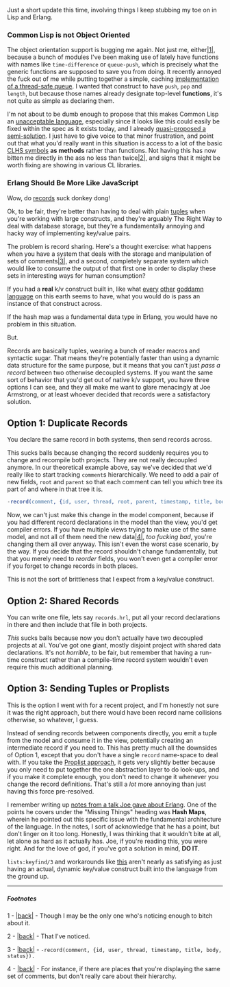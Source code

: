 Just a short update this time, involving things I keep stubbing my toe on in Lisp and Erlang.

### Common Lisp is not Object Oriented

The object orientation support is bugging me again. Not just me, either<a name="note-Mon-Aug-06-013854EDT-2012"></a>[|1|](#foot-Mon-Aug-06-013854EDT-2012), because a bunch of modules I've been making use of lately have functions with names like `time-difference` or `queue-push`, which is precisely what the generic functions are supposed to save you from doing. It recently annoyed the fuck out of me while putting together a simple, caching [implementation of a thread-safe queue](https://github.com/Inaimathi/Common-Lisp-Actors/blob/master/queue.lisp). I wanted that construct to have `push`, `pop` and `length`, but because those names already designate top-level **functions**, it's not quite as simple as declaring them.

I'm not about to be dumb enough to propose that this makes Common Lisp an [unacceptable language](http://steve-yegge.blogspot.ca/2006/04/lisp-is-not-acceptable-lisp.html), especially since it looks like this could easily be fixed within the spec as it exists today, and I already [quasi-proposed a semi-solution](http://langnostic.blogspot.ca/2011/11/objective-lisp.html). I just have to give voice to that minor frustration, and point out that what you'd really want in this situation is access to a lot of the basic [CLHS symbols](http://www.lispworks.com/documentation/HyperSpec/Front/X_AllSym.htm) **as methods** rather than functions. Not having this has now bitten me directly in the ass no less than twice<a name="note-Mon-Aug-06-014123EDT-2012"></a>[|2|](#foot-Mon-Aug-06-014123EDT-2012), and signs that it might be worth fixing are showing in various CL libraries.

### Erlang Should Be More Like JavaScript

Wow, do [records](http://www.erlang.org/doc/reference_manual/records.html) suck donkey dong!

Ok, to be fair, they're better than having to deal with plain [tuples](http://www.erlang.org/doc/reference_manual/data_types.html#id64180) when you're working with large constructs, and they're arguably The Right Way to deal with database storage, but they're a fundamentally annoying and hacky way of implementing key/value pairs.

The problem is record sharing. Here's a thought exercise: what happens when you have a system that deals with the storage and manipulation of sets of comments<a name="note-Mon-Aug-06-014948EDT-2012"></a>[|3|](#foot-Mon-Aug-06-014948EDT-2012), and a second, completely separate system which would like to consume the output of that first one in order to display these sets in interesting ways for human consumption?

If you had a **real** k/v construct built in, like what [every](http://docs.python.org/tutorial/datastructures.html#dictionaries) [other](http://www.cs.cmu.edu/Groups/AI/html/cltl/clm/node108.html) [goddamn](http://hackage.haskell.org/packages/archive/base/4.5.1.0/doc/html/Data-HashTable.html) [language](http://www.json.org/js.html) on this earth seems to have, what you would do is pass an instance of that construct across.

If the hash map was a fundamental data type in Erlang, you would have no problem in this situation.

But.

Records are basically tuples, wearing a bunch of reader macros and syntactic sugar. That means they're potentially faster than using a dynamic data structure for the same purpose, but it means that you can't just *pass a record* between two otherwise decoupled systems. If you want the same sort of behavior that you'd get out of native k/v support, you have three options I can see, and they all make me want to glare menacingly at Joe Armstrong, or at least whoever decided that records were a satisfactory solution.

## Option 1: Duplicate Records

You declare the same record in both systems, then send records across.

This sucks balls because changing the record suddenly requires you to change and recompile both projects. They are not really decoupled anymore. In our theoretical example above, say we've decided that we'd really like to start tracking `comment`s hierarchically. We need to add a pair of new fields, `root` and `parent` so that each comment can tell you which tree its part of and where in that tree it is.

```erlang
-record(comment, {id, user, thread, root, parent, timestamp, title, body, status}).
```

Now, we can't just make this change in the model component, because if you had different record declarations in the model than the view, you'd get compiler errors. If you have multiple views trying to make use of the same model, and not all of them need the new data<a name="note-Mon-Aug-06-015214EDT-2012"></a>[|4|](#foot-Mon-Aug-06-015214EDT-2012), *too fucking bad*, you're changing them all over anyway. This isn't even the worst case scenario, by the way. If you decide that the record shouldn't change fundamentally, but that you merely need to *reorder* fields, you won't even get a compiler error if you forget to change records in both places.

This is not the sort of brittleness that I expect from a key/value construct.

## Option 2: Shared Records

You can write one file, lets say `records.hrl`, put all your record declarations in there and then include that file in both projects.

*This* sucks balls because now you don't actually have two decoupled projects at all. You've got one giant, mostly disjoint project with shared data declarations. It's not *horrible*, to be fair, but remember that having a run-time construct rather than a compile-time record system wouldn't even require this much additional planning.

## Option 3: Sending Tuples or Proplists

This is the option I went with for a recent project, and I'm honestly not sure it was the right approach, but there would have been record name collisions otherwise, so whatever, I guess.

Instead of sending records between components directly, you emit a tuple from the model and consume it in the view, potentially creating an intermediate record if you need to. This has pretty much all the downsides of Option 1, except that you don't have a single `record` name-space to deal with. If you take the [Proplist approach](http://www.erlang.org/doc/man/proplists.html), it gets very slightly better because you only need to put together the one abstraction layer to do look-ups, and if you make it complete enough, you don't need to change it whenever you change the record definitions. That's still a *lot* more annoying than just having this force pre-resolved.

I remember writing up [notes from a talk Joe gave about Erlang](http://langnostic.blogspot.ca/2012/04/notes-from-borders-of-erlang.html). One of the points he covers under the "Missing Things" heading was **Hash Maps**, wherein he pointed out this specific issue with the fundamental architecture of the language. In the notes, I sort of acknowledge that he has a point, but don't linger on it too long. Honestly, I was thinking that it wouldn't bite at all, let alone as hard as it actually has. Joe, if you're reading this, you were right. And for the love of god, if you've got a solution in mind, **DO IT**.

`lists:keyfind/3` and workarounds like [this](http://stackoverflow.com/a/10833019/190887) aren't nearly as satisfying as just having an actual, dynamic key/value construct built into the language from the ground up.

* * *
##### Footnotes
1 - <a name="foot-Mon-Aug-06-013854EDT-2012"></a>[|back|](#note-Mon-Aug-06-013854EDT-2012) - Though I may be the only one who's noticing enough to bitch about it.

2 - <a name="foot-Mon-Aug-06-014123EDT-2012"></a>[|back|](#note-Mon-Aug-06-014123EDT-2012) - That I've noticed.

3 - <a name="foot-Mon-Aug-06-014948EDT-2012"></a>[|back|](#note-Mon-Aug-06-014948EDT-2012) - `-record(comment, {id, user, thread, timestamp, title, body, status}).`

4 - <a name="foot-Mon-Aug-06-015214EDT-2012"></a>[|back|](#note-Mon-Aug-06-015214EDT-2012) - For instance, if there are places that you're displaying the same set of comments, but don't really care about their hierarchy.
